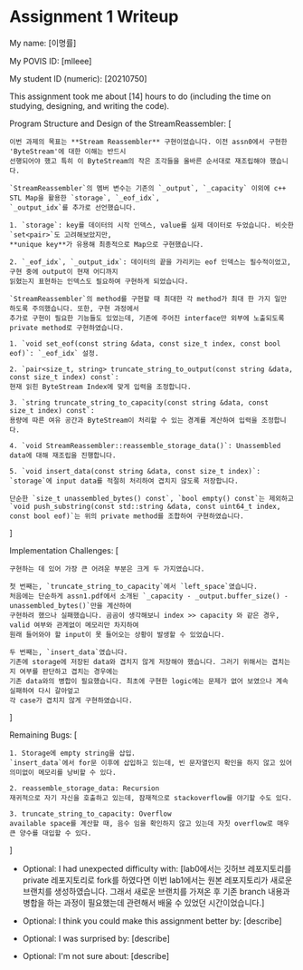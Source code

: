 Assignment 1 Writeup
=============

My name: [이명률]

My POVIS ID: [mlleee]

My student ID (numeric): [20210750]

This assignment took me about [14] hours to do (including the time on studying, designing, and writing the code).

Program Structure and Design of the StreamReassembler:
[

    이번 과제의 목표는 **Stream Reassembler** 구현이었습니다. 이전 assn0에서 구현한 'ByteStream'에 대한 이해는 반드시
    선행되어야 했고 특히 이 ByteStream의 작은 조각들을 올바른 순서대로 재조립해야 했습니다.

    `StreamReassembler`의 멤버 변수는 기존의 `_output`, `_capacity` 이외에 c++ STL Map을 활용한 `storage`, `_eof_idx`,
    `_output_idx`를 추가로 선언했습니다.
    
    1. `storage`: key를 데이터의 시작 인덱스, value를 실제 데이터로 두었습니다. 비슷한 `set<pair>`도 고려해보았지만,
    **unique key**가 유용해 최종적으로 Map으로 구현했습니다.

    2. `_eof_idx`, `_output_idx`: 데이터의 끝을 가리키는 eof 인덱스는 필수적이었고, 구현 중에 output이 현재 어디까지
    읽혔는지 표현하는 인덱스도 필요하여 구현하게 되었습니다.

    `StreamReassembler`의 method를 구현할 때 최대한 각 method가 최대 한 가지 일만 하도록 주의했습니다. 또한, 구현 과정에서
    추가로 구현이 필요한 기능들도 있었는데, 기존에 주어진 interface만 외부에 노출되도록 private method로 구현하였습니다.

    1. `void set_eof(const string &data, const size_t index, const bool eof)`: `_eof_idx` 설정.

    2. `pair<size_t, string> truncate_string_to_output(const string &data, const size_t index) const`:
    현재 읽힌 ByteStream Index에 맞게 입력을 조정합니다.

    3. `string truncate_string_to_capacity(const string &data, const size_t index) const`:
    용량에 따른 여유 공간과 ByteStream이 처리할 수 있는 경계를 계산하여 입력을 조정합니다.

    4. `void StreamReassembler::reassemble_storage_data()`: Unassembled data에 대해 재조립을 진행합니다.

    5. `void insert_data(const string &data, const size_t index)`:
    `storage`에 input data를 적절히 처리하여 겹치지 않도록 저장합니다.

    단순한 `size_t unassembled_bytes() const`, `bool empty() const`는 제외하고 `void push_substring(const std::string &data, const uint64_t index, const bool eof)`는 위의 private method를 조합하여 구현하였습니다.
]

Implementation Challenges:
[

    구현하는 데 있어 가장 큰 어려운 부분은 크게 두 가지였습니다.

    첫 번째는, `truncate_string_to_capacity`에서 `left_space`였습니다.
    처음에는 단순하게 assn1.pdf에서 소개된 `_capacity - _output.buffer_size() - unassembled_bytes()`만을 계산하여
    구현하려 했으나 실패했습니다. 곰곰이 생각해보니 index >> capacity 와 같은 경우, valid 여부와 관계없이 메모리만 차지하여 
    원래 들어와야 할 input이 못 들어오는 상황이 발생할 수 있었습니다.

    두 번째는, `insert_data`였습니다.
    기존에 storage에 저장된 data와 겹치지 않게 저장해야 했습니다. 그러기 위해서는 겹치는지 여부를 판단하고 겹치는 경우에는
    기존 data와의 병합이 필요했습니다. 최초에 구현한 logic에는 문제가 없어 보였으나 계속 실패하여 다시 갈아엎고
    각 case가 겹치지 않게 구현하였습니다.

]

Remaining Bugs:
[

    1. Storage에 empty string을 삽입.
    `insert_data`에서 for문 이후에 삽입하고 있는데, 빈 문자열인지 확인을 하지 않고 있어 의미없이 메모리를 낭비할 수 있다.

    2. reassemble_storage_data: Recursion
    재귀적으로 자기 자신을 호출하고 있는데, 잠재적으로 stackoverflow를 야기할 수도 있다.

    3. truncate_string_to_capacity: Overflow
    available space를 계산할 때, 음수 임을 확인하지 않고 있는데 자칫 overflow로 매우 큰 양수를 대입할 수 있다.

]

- Optional: I had unexpected difficulty with: [lab0에서는 깃허브 레포지토리를 private 레포지토리로 fork를 하였다면
이번 lab1에서는 원본 레포지토리가 새로운 브랜치를 생성하였습니다. 그래서 새로운 브랜치를 가져온 후 기존 branch 내용과 병합을
하는 과정이 필요했는데 관련해서 배울 수 있었던 시간이었습니다.]

- Optional: I think you could make this assignment better by: [describe]

- Optional: I was surprised by: [describe]

- Optional: I'm not sure about: [describe]
